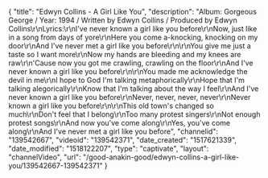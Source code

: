 {
    "title": "Edwyn Collins - A Girl Like You",
    "description": "Album: Gorgeous George \/ Year: 1994 \/ Written by Edwyn Collins \/ Produced by Edwyn Collins\r\nLyrics:\r\nI've never known a girl like you before\r\nNow, just like in a song from days of yore\r\nHere you come a-knocking, knocking on my door\r\nAnd I've never met a girl like you before\r\n\r\nYou give me just a taste so I want more\r\nNow my hands are bleeding and my knees are raw\r\n'Cause now you got me crawling, crawling on the floor\r\nAnd I've never known a girl like you before\r\n\r\nYou made me acknowledge the devil in me\r\nI hope to God I'm talking metaphorically\r\nHope that I'm talking alegorically\r\nKnow that I'm talking about the way I feel\r\nAnd I've never known a girl like you before\r\nNever, never, never, never\r\nNever known a girl like you before\r\n\r\nThis old town's changed so much\r\nDon't feel that I belong\r\nToo many protest singers\r\nNot enough protest songs\r\nAnd now you've come along\r\nYes, you've come along\r\nAnd I've never met a girl like you before",
    "channelid": "139542667",
    "videoid": "139542371",
    "date_created": "1517621339",
    "date_modified": "1518122207",
    "type": "captivate",
    "layout": "channelVideo",
    "url": "\/good-anakin-good\/edwyn-collins-a-girl-like-you\/139542667-139542371"
}